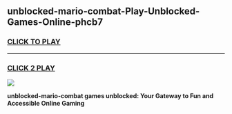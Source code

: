 
## unblocked-mario-combat-Play-Unblocked-Games-Online-phcb7
<h3>
<a href="https://premium76.site?title=unblocked-mario-combat&ref=25A">CLICK TO PLAY</a></h3>
<hr>

<h3>
<a href="https://premium76.site?title=unblocked-mario-combat&ref=25A">CLICK 2 PLAY</a>
  
</h3>

<a href="https://premium76.site?title=unblocked-mario-combat&ref=25A"><img src="https://clearcache.store/games.png"></a>


**unblocked-mario-combat games unblocked: Your Gateway to Fun and Accessible Online Gaming**
